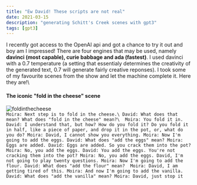```yaml
---
title: "Ew David! These scripts are not real"
date: 2021-03-15
description: "generating Schitt's Creek scenes with gpt3"
tags: [gpt3]
---
```

I recently got access to the OpenAI api and got a chance to try it out and boy am I impressed!
There are four engines that may be used, namely **davinci (most capable), curie babbage and ada (fastest)**.
I used davinci with a 0.7 temperature (a setting that essentialy determines the creativity of the generated text, 0.7 will generate fairly creative reponses).
I took some of my favourite scenes from the show and let the machine complete it. Here they are!\
#### The iconic "fold in the cheese" scene 
![foldinthecheese](https://i.imgur.com/a9KYTL4.gif)\
`Moira: Next step is to fold in the cheese.\
David: What does that mean? What does "fold in the cheese" mean?\ 
Moira: You fold it in.
David: I understand that, but how? How do you fold it? Do you fold it in half, like a piece of paper, and drop it in the pot, or, what do you do?
Moira: David, I cannot show you everything.
Moira: Now I'm going to add the eggs.
David: What does "add the eggs" mean?
Moira: Eggs are added.
David: Eggs are added. So you crack them into the pot?
Moira: No, you add the eggs.
David: You add the eggs. You're not cracking them into the pot?
Moira: No, you add the eggs. David, I'm not going to play twenty questions.
Moira: Now I'm going to add the flour.
David: What does "add the flour" mean? 
Moira: David, I am getting tired of this.
Moira: And now I'm going to add the vanilla.
David: What does "add the vanilla" mean?
Moira: David, just stop it`


